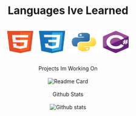 <div align="center">
  <h1 style="font-weight: bold;"> Languages Ive Learned </h1>
  <br/>
  <img align="center" alt="HTML" height="60" width="80" src="https://raw.githubusercontent.com/devicons/devicon/master/icons/html5/html5-original.svg">
  <img align="center" alt="CSS" height="60" width="80" src="https://raw.githubusercontent.com/devicons/devicon/master/icons/css3/css3-original.svg">
  <img align="center" alt="Python" height="60" width="80" src="https://raw.githubusercontent.com/devicons/devicon/master/icons/python/python-original.svg">
  <img align="center" alt="Csharp" height="60" width="80" src="https://raw.githubusercontent.com/devicons/devicon/master/icons/csharp/csharp-original.svg">
  <br>
<br>

Projects Im Working On
<br>
<br>
![Readme Card](https://github-readme-stats.vercel.app/api/pin/?username=ApplePieRBLX&repo=BloxFlip-Predictor-Template&theme=codeSTACKr)
<br>
<br>
Github Stats
<br>
<br>
![Github stats](https://github-readme-stats.vercel.app/api?username=ApplePieRBLX&show_icons=true&theme=codeSTACKr)
<br>
